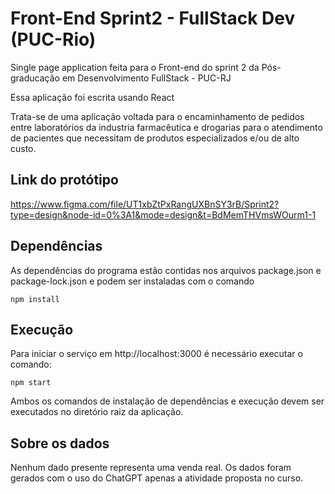 # Front-End Sprint2 - FullStack Dev (PUC-Rio)

Single page application feita para o Front-end do sprint 2 da Pós-graducação em Desenvolvimento FullStack - PUC-RJ

Essa aplicação foi escrita usando React

Trata-se de uma aplicação voltada para o encaminhamento de pedidos entre laboratórios da industria farmacêutica e drogarias para o atendimento de pacientes que necessitam de produtos especializados e/ou de alto custo.

## Link do protótipo
https://www.figma.com/file/UT1xbZtPxRangUXBnSY3rB/Sprint2?type=design&node-id=0%3A1&mode=design&t=BdMemTHVmsWOurm1-1

## Dependências

As dependências do programa estão contidas nos arquivos package.json e package-lock.json e podem ser instaladas com o comando 

    npm install

## Execução
Para iniciar o serviço em http://localhost:3000 é necessário executar o comando:

    npm start

Ambos os comandos de instalação de dependências e execução devem ser executados no diretório raiz da aplicação.

## Sobre os dados
Nenhum dado presente representa uma venda real. Os dados foram gerados com o uso do ChatGPT apenas a atividade proposta no curso.
